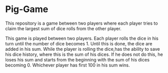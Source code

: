 # Pig-Game
This repository is a game between two players where each player tries to claim the largest sum of dice rolls from the other player.


This game is played between two players. Each player rolls the dice in his turn until the number of dice becomes 1. Until this is done, the dice are added in his sum. While the 
player is rolling the dice,has the ability to save his dice history, where this is the sum of his dices. If he does not do this, he loses his sum and starts from the beginning with 
the sum of his dices becoming 0. Whichever player has  first 100 in his sum wins.
